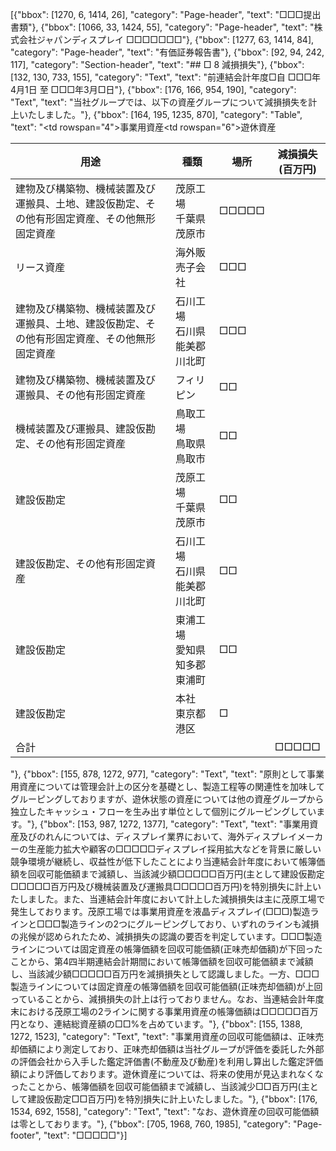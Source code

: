 [{"bbox": [1270, 6, 1414, 26], "category": "Page-header", "text": "□□□提出書類"}, {"bbox": [1066, 33, 1424, 55], "category": "Page-header", "text": "株式会社ジャパンディスプレイ □□□□□□□"}, {"bbox": [1277, 63, 1414, 84], "category": "Page-header", "text": "有価証券報告書"}, {"bbox": [92, 94, 242, 117], "category": "Section-header", "text": "## □ 8 減損損失"}, {"bbox": [132, 130, 733, 155], "category": "Text", "text": "前連結会計年度□自 □□□年4月1日 至 □□□年3月□日"}, {"bbox": [176, 166, 954, 190], "category": "Text", "text": "当社グループでは、以下の資産グループについて減損損失を計上いたしました。"}, {"bbox": [164, 195, 1235, 870], "category": "Table", "text": "<table><thead><tr><th>用途</th><th>種類</th><th>場所</th><th>減損損失<br>(百万円)</th></tr></thead><tbody><tr><td rowspan=\"4\">事業用資産</td><td>建物及び構築物、機械装置及び運搬具、土地、建設仮勘定、その他有形固定資産、その他無形固定資産</td><td>茂原工場<br>千葉県茂原市</td><td>□□□□□</td></tr><tr><td>リース資産</td><td>海外販売子会社</td><td>□□□</td></tr><tr><td>建物及び構築物、機械装置及び運搬具、土地、建設仮勘定、その他有形固定資産、その他無形固定資産</td><td>石川工場<br>石川県能美郡川北町</td><td>□□□</td></tr><tr><td>建物及び構築物、機械装置及び運搬具、その他有形固定資産</td><td>フィリピン</td><td>□□</td></tr><tr><td rowspan=\"6\">遊休資産</td><td>機械装置及び運搬具、建設仮勘定、その他有形固定資産</td><td>鳥取工場<br>鳥取県鳥取市</td><td>□□</td></tr><tr><td>建設仮勘定</td><td>茂原工場<br>千葉県茂原市</td><td>□□</td></tr><tr><td>建設仮勘定、その他有形固定資産</td><td>石川工場<br>石川県能美郡川北町</td><td>□□</td></tr><tr><td>建設仮勘定</td><td>東浦工場<br>愛知県知多郡東浦町</td><td>□□</td></tr><tr><td>建設仮勘定</td><td>本社<br>東京都港区</td><td>□</td></tr><tr><td>合計</td><td></td><td></td><td>□□□□□</td></tr></tbody></table>"}, {"bbox": [155, 878, 1272, 977], "category": "Text", "text": "原則として事業用資産については管理会計上の区分を基礎とし、製造工程等の関連性を加味してグルーピングしておりますが、遊休状態の資産については他の資産グループから独立したキャッシュ・フローを生み出す単位として個別にグルーピングしています。"}, {"bbox": [153, 987, 1272, 1377], "category": "Text", "text": "事業用資産及びのれんについては、ディスプレイ業界において、海外ディスプレイメーカーの生産能力拡大や顧客の□□□□□ディスプレイ採用拡大などを背景に厳しい競争環境が継続し、収益性が低下したことにより当連結会計年度において帳簿価額を回収可能価額まで減額し、当該減少額□□□□□百万円(主として建設仮勘定□□□□□百万円及び機械装置及び運搬具□□□□□百万円)を特別損失に計上いたしました。また、当連結会計年度において計上した減損損失は主に茂原工場で発生しております。茂原工場では事業用資産を液晶ディスプレイ(□□□)製造ラインと□□□製造ラインの2つにグルーピングしており、いずれのラインも減損の兆候が認められたため、減損損失の認識の要否を判定しています。□□□製造ラインについては固定資産の帳簿価額を回収可能価額(正味売却価額)が下回ったことから、第4四半期連結会計期間において帳簿価額を回収可能価額まで減額し、当該減少額□□□□□百万円を減損損失として認識しました。一方、□□□製造ラインについては固定資産の帳簿価額を回収可能価額(正味売却価額)が上回っていることから、減損損失の計上は行っておりません。なお、当連結会計年度末における茂原工場の2ラインに関する事業用資産の帳簿価額は□□□□□百万円となり、連結総資産額の□□%を占めています。"}, {"bbox": [155, 1388, 1272, 1523], "category": "Text", "text": "事業用資産の回収可能価額は、正味売却価額により測定しており、正味売却価額は当社グループが評価を委託した外部の評価会社から入手した鑑定評価書(不動産及び動産)を利用し算出した鑑定評価額により評価しております。遊休資産については、将来の使用が見込まれなくなったことから、帳簿価額を回収可能価額まで減額し、当該減少□□百万円(主として建設仮勘定□□百万円)を特別損失に計上いたしました。"}, {"bbox": [176, 1534, 692, 1558], "category": "Text", "text": "なお、遊休資産の回収可能価額は零としております。"}, {"bbox": [705, 1968, 760, 1985], "category": "Page-footer", "text": "□□□□□"}]